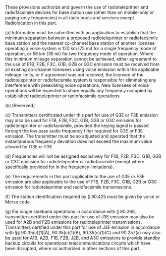 These provisions authorize and govern the use of radioteleprinter and radiofacsimile devices for base station use (other than on mobile-only or paging-only frequencies) in all radio pools and services except Radiolocation in this part.

(a) Information must be submitted with an application to establish that the minimum separation between a proposed radioteleprinter or radiofacsimile base station and the nearest co-channel base station of another licensee operating a voice system is 120 km (75 mi) for a single frequency mode of operation, or 56 km (35 mi) for two frequency mode of operation. Where this minimum mileage separation cannot be achieved, either agreement to the use of F1B, F2B, F3C, G1B, G2B or G3C emission must be received from all existing co-channel licensees using voice emission within the applicable mileage limits, or if agreement was not received, the licensee of the radioteleprinter or radiofacsimile system is responsible for eliminating any interference with preexisting voice operations. New licensees of voice operations will be expected to share equally any frequency occupied by established radioteleprinter or radiofacsimile operations.

(b) [Reserved]

(c) Transmitters certificated under this part for use of G3E or F3E emission may also be used for F1B, F2B, F3C, G1B, G2B or G3C emission for radioteleprinter or radiofacsimile, provided the keying signal is passed through the low pass audio frequency filter required for G3E or F3E emission. The transmitter must be so adjusted and operated that the instantaneous frequency deviation does not exceed the maximum value allowed for G3E or F3E.

(d) Frequencies will not be assigned exclusively for F1B, F2B, F3C, G1B, G2B or G3C emission for radioteleprinter or radiofacsimile (except where specifically provided for in the frequency limitations).

(e) The requirements in this part applicable to the use of G3E or F3E emission are also applicable to the use of F1B, F2B, F3C, G1B, G2B or G3C emission for radioteleprinter and radiofacsimile transmissions.

(f) The station identification required by § 90.425 must be given by voice or Morse code.

(g) For single sideband operations in accordance with § 90.266, transmitters certified under this part for use of J3E emission may also be used for A2B and F2B emissions for radioteleprinter transmissions. Transmitters certified under this part for use of J3E emission in accordance with §§ 90.35(c)(1)(A), 90.35(c)(1)(B), 90.35(c)(1)(C) and 90.257(a) may also be used for A1B, A2B, F1B, F2B, J2B, and A3C emissions to provide standby backup circuits for operational telecommunications circuits which have been disrupted, where so authorized in other sections of this part.

